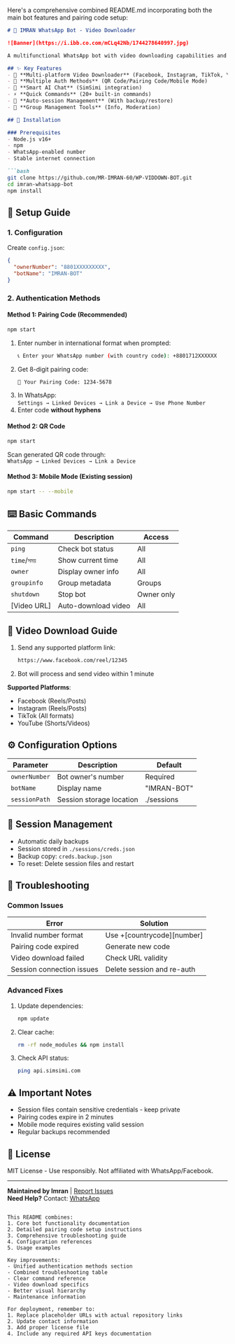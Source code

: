 Here's a comprehensive combined README.md incorporating both the main bot features and pairing code setup:

```markdown
# 🤖 IMRAN WhatsApp Bot - Video Downloader

![Banner](https://i.ibb.co.com/mCLq42Nb/1744278640997.jpg)

A multifunctional WhatsApp bot with video downloading capabilities and AI chat features. Supports both QR code and pairing code authentication methods.

## ✨ Key Features
- 🎥 **Multi-platform Video Downloader** (Facebook, Instagram, TikTok, YouTube)
- 🔐 **Multiple Auth Methods** (QR Code/Pairing Code/Mobile Mode)
- 💬 **Smart AI Chat** (SimSimi integration)
- ⚡ **Quick Commands** (20+ built-in commands)
- 🔄 **Auto-session Management** (With backup/restore)
- 👥 **Group Management Tools** (Info, Moderation)

## 🚀 Installation

### Prerequisites
- Node.js v16+
- npm
- WhatsApp-enabled number
- Stable internet connection

```bash
git clone https://github.com/MR-IMRAN-60/WP-VIDDOWN-BOT.git
cd imran-whatsapp-bot
npm install
```

## 🔐 Setup Guide

### 1. Configuration
Create `config.json`:
```json
{
  "ownerNumber": "8801XXXXXXXXX",
  "botName": "IMRAN-BOT"
}
```

### 2. Authentication Methods

#### Method 1: Pairing Code (Recommended)
```bash
npm start
```
1. Enter number in international format when prompted:
   ```bash
   📞 Enter your WhatsApp number (with country code): +8801712XXXXXX
   ```
2. Get 8-digit pairing code:
   ```bash
   🔑 Your Pairing Code: 1234-5678
   ```
3. In WhatsApp:  
   `Settings → Linked Devices → Link a Device → Use Phone Number`
4. Enter code **without hyphens**

#### Method 2: QR Code
```bash
npm start
```
Scan generated QR code through:  
`WhatsApp → Linked Devices → Link a Device`

#### Method 3: Mobile Mode (Existing session)
```bash
npm start -- --mobile
```

## ⌨️ Basic Commands
| Command          | Description                  | Access     |
|------------------|------------------------------|------------|
| `ping`           | Check bot status             | All        |
| `time`/`সময়`     | Show current time            | All        |
| `owner`          | Display owner info           | All        |
| `groupinfo`      | Group metadata               | Groups     |
| `shutdown`       | Stop bot                     | Owner only |
| [Video URL]      | Auto-download video          | All        |

## 🎥 Video Download Guide
1. Send any supported platform link:
   ```bash
   https://www.facebook.com/reel/12345
   ```
2. Bot will process and send video within 1 minute

**Supported Platforms**:
- Facebook (Reels/Posts)
- Instagram (Reels/Posts)
- TikTok (All formats)
- YouTube (Shorts/Videos)

## ⚙️ Configuration Options
| Parameter        | Description                  | Default    |
|------------------|------------------------------|------------|
| `ownerNumber`    | Bot owner's number           | Required   |
| `botName`        | Display name                 | "IMRAN-BOT"|
| `sessionPath`    | Session storage location     | ./sessions |

## 🔄 Session Management
- Automatic daily backups
- Session stored in `./sessions/creds.json`
- Backup copy: `creds.backup.json`
- To reset: Delete session files and restart

## 🚨 Troubleshooting

### Common Issues
| Error                        | Solution                     |
|------------------------------|------------------------------|
| Invalid number format        | Use +[countrycode][number]   |
| Pairing code expired         | Generate new code            |
| Video download failed        | Check URL validity           |
| Session connection issues    | Delete session and re-auth    |

### Advanced Fixes
1. Update dependencies:
   ```bash
   npm update
   ```
2. Clear cache:
   ```bash
   rm -rf node_modules && npm install
   ```
3. Check API status:
   ```bash
   ping api.simsimi.com
   ```

## ⚠️ Important Notes
- Session files contain sensitive credentials - keep private
- Pairing codes expire in 2 minutes
- Mobile mode requires existing valid session
- Regular backups recommended

## 📜 License
MIT License - Use responsibly. Not affiliated with WhatsApp/Facebook.

---

**Maintained by Imran** | [Report Issues](https://github.com/MR-IMRAN-60/WP-VIDDOWN-BOT/issues)  
**Need Help?** Contact: [WhatsApp](https://wa.me/8801689903267)
```

This README combines:
1. Core bot functionality documentation
2. Detailed pairing code setup instructions
3. Comprehensive troubleshooting guide
4. Configuration references
5. Usage examples

Key improvements:
- Unified authentication methods section
- Combined troubleshooting table
- Clear command reference
- Video download specifics
- Better visual hierarchy
- Maintenance information

For deployment, remember to:
1. Replace placeholder URLs with actual repository links
2. Update contact information
3. Add proper license file
4. Include any required API keys documentation
